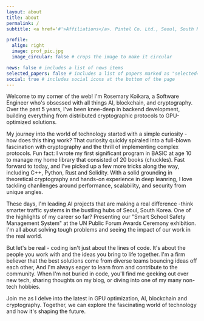 ```yaml
---
layout: about
title: about
permalink: /
subtitle: <a href='#'>Affiliations</a>. Pintel Co. Ltd., Seoul, South Korea

profile:
  align: right
  image: prof_pic.jpg
  image_circular: false # crops the image to make it circular

news: false # includes a list of news items
selected_papers: false # includes a list of papers marked as "selected={true}"
social: true # includes social icons at the bottom of the page
---
```


Welcome to my corner of the web! I'm Rosemary Koikara, a Software Engineer who's obsessed with all things AI, blockchain, and cryptography. Over the past 5 years, I've been knee-deep in backend development, building everything from distributed cryptographic protocols to GPU-optimized solutions.

My journey into the world of technology started with a simple curiosity - how does this thing work? That curiosity quickly spiraled into a full-blown fascination with cryptography and the thrill of implementing complex protocols. Fun fact: I wrote my first significant program in BASIC at age 10 to manage my home library that consisted of 20 books (chuckles). Fast forward to today, and I've picked up a few more tricks along the way, including C++, Python, Rust and Solidity. With a solid grounding in theoretical cryptography and hands-on experience in deep leanring, I love tackling chanllenges around performance, scalability, and security from unique angles.

These days, I'm leading AI projects that are making a real difference -think smarter traffic systems in the bustling hubs of Seoul, South Korea. One of the highlights of my career so far? Presenting our "Smart School Safety Management System" at the UN Public Forum Awards Ceremony exhibition. I'm all about solving tough problems and seeing the impact of our work in the real world.

But let's be real - coding isn't just about the lines of code. It's about the people you work with and the ideas you bring to life together. I'm a firm believer that the best solutions come from diverse teams bouncing ideas off each other, And I'm always eager to learn from and contribute to the community. When I'm not buried in code, you'll find me geeking out over new tech, sharing thoughts on my blog, or diving into one of my many non-tech hobbies.

Join me as I delve into the latest in GPU optimization, AI, blockchain and cryptography. Together, we can explore the fascinating world of technology and how it's shaping the future.
